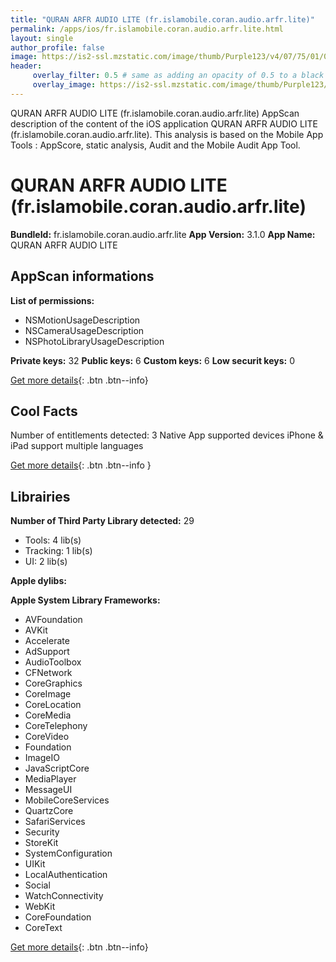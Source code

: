 ```yaml
---
title: "QURAN ARFR AUDIO LITE (fr.islamobile.coran.audio.arfr.lite)"
permalink: /apps/ios/fr.islamobile.coran.audio.arfr.lite.html
layout: single
author_profile: false
image: https://is2-ssl.mzstatic.com/image/thumb/Purple123/v4/07/75/01/077501a5-e0a7-9a7e-0b41-80cfb2fdf484/AppIcon-0-0-1x_U007emarketing-0-0-0-7-0-0-sRGB-0-0-0-GLES2_U002c0-512MB-85-220-0-0.png/512x512bb.jpg
header: 
     overlay_filter: 0.5 # same as adding an opacity of 0.5 to a black background
     overlay_image: https://is2-ssl.mzstatic.com/image/thumb/Purple123/v4/07/75/01/077501a5-e0a7-9a7e-0b41-80cfb2fdf484/AppIcon-0-0-1x_U007emarketing-0-0-0-7-0-0-sRGB-0-0-0-GLES2_U002c0-512MB-85-220-0-0.png/512x512bb.jpg
---
```

QURAN ARFR AUDIO LITE (fr.islamobile.coran.audio.arfr.lite) AppScan description of the content of the iOS application QURAN ARFR AUDIO LITE (fr.islamobile.coran.audio.arfr.lite). This analysis is based on the Mobile App Tools : AppScore, static analysis, Audit and the Mobile Audit App Tool.

# QURAN ARFR AUDIO LITE (fr.islamobile.coran.audio.arfr.lite)

**BundleId:** fr.islamobile.coran.audio.arfr.lite
**App Version:** 3.1.0
**App Name:** QURAN ARFR AUDIO LITE


## AppScan informations 

**List of permissions:** 
- NSMotionUsageDescription
- NSCameraUsageDescription
- NSPhotoLibraryUsageDescription
  
  
**Private keys:** 32
**Public keys:** 6
**Custom keys:** 6
**Low securit keys:** 0
  
[Get more details](/pricing.html){: .btn .btn--info}

## Cool Facts

Number of entitlements detected: 3
Native App
supported devices iPhone & iPad
support multiple languages
  
[Get more details](/pricing.html){: .btn .btn--info }

## Librairies 
**Number of Third Party Library detected:** 29
- Tools: 4 lib(s)
- Tracking: 1 lib(s)
- UI: 2 lib(s)


**Apple dylibs:**


**Apple System Library Frameworks:**
- AVFoundation
- AVKit
- Accelerate
- AdSupport
- AudioToolbox
- CFNetwork
- CoreGraphics
- CoreImage
- CoreLocation
- CoreMedia
- CoreTelephony
- CoreVideo
- Foundation
- ImageIO
- JavaScriptCore
- MediaPlayer
- MessageUI
- MobileCoreServices
- QuartzCore
- SafariServices
- Security
- StoreKit
- SystemConfiguration
- UIKit
- LocalAuthentication
- Social
- WatchConnectivity
- WebKit
- CoreFoundation
- CoreText


  
[Get more details](/pricing.html){: .btn .btn--info}

